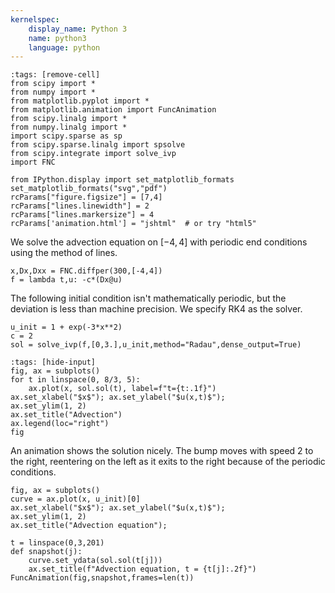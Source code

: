 ```yaml
---
kernelspec:
    display_name: Python 3
    name: python3
    language: python
---
```

```{code-cell}
:tags: [remove-cell]
from scipy import *
from numpy import *
from matplotlib.pyplot import *
from matplotlib.animation import FuncAnimation
from scipy.linalg import *
from numpy.linalg import *
import scipy.sparse as sp
from scipy.sparse.linalg import spsolve
from scipy.integrate import solve_ivp
import FNC

from IPython.display import set_matplotlib_formats
set_matplotlib_formats("svg","pdf")
rcParams["figure.figsize"] = [7,4]
rcParams["lines.linewidth"] = 2
rcParams["lines.markersize"] = 4
rcParams['animation.html'] = "jshtml"  # or try "html5"
```
We solve the advection equation on $[-4,4]$ with periodic end conditions using the method of lines. 

```{code-cell}
x,Dx,Dxx = FNC.diffper(300,[-4,4])
f = lambda t,u: -c*(Dx@u)
```

The following initial condition isn't mathematically periodic, but the deviation is less than machine precision. We specify RK4 as the solver.  

```{code-cell}
u_init = 1 + exp(-3*x**2)
c = 2
sol = solve_ivp(f,[0,3.],u_init,method="Radau",dense_output=True)
```

```{code-cell}
:tags: [hide-input]
fig, ax = subplots()
for t in linspace(0, 8/3, 5):
    ax.plot(x, sol.sol(t), label=f"t={t:.1f}")
ax.set_xlabel("$x$"); ax.set_ylabel("$u(x,t)$");
ax.set_ylim(1, 2)
ax.set_title("Advection")
ax.legend(loc="right")
fig
```

An animation shows the solution nicely. The bump moves with speed 2 to the right, reentering on the left as it exits to the right because of the periodic conditions. 

```{code-cell}
fig, ax = subplots()
curve = ax.plot(x, u_init)[0]
ax.set_xlabel("$x$"); ax.set_ylabel("$u(x,t)$");
ax.set_ylim(1, 2)
ax.set_title("Advection equation");

t = linspace(0,3,201)
def snapshot(j):
    curve.set_ydata(sol.sol(t[j]))
    ax.set_title(f"Advection equation, t = {t[j]:.2f}")
FuncAnimation(fig,snapshot,frames=len(t))
```